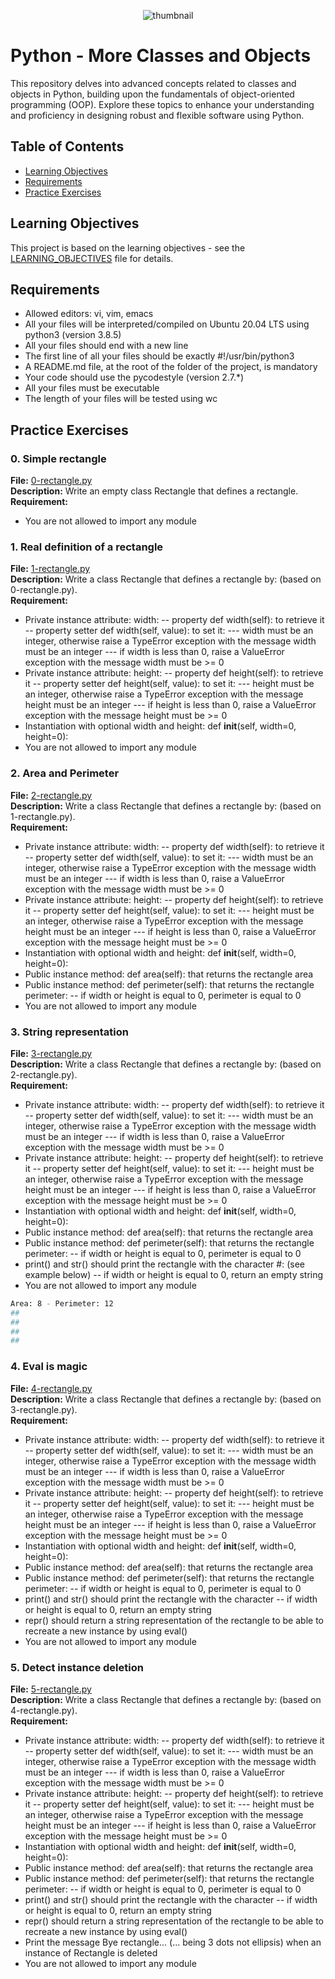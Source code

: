 <p align="center">
<img src="https://s3.eu-west-3.amazonaws.com/hbtn.intranet.project.files/holbertonschool-higher-level_programming+/247/oop-meme.jpg" alt="thumbnail">
</p>

# Python - More Classes and Objects

This repository delves into advanced concepts related to classes and objects in Python, building upon the fundamentals of object-oriented programming (OOP). Explore these topics to enhance your understanding and proficiency in designing robust and flexible software using Python.

## Table of Contents
- [Learning Objectives](#learning-objectives)
- [Requirements](#requirements)
- [Practice Exercises](#practice-exercises)
## Learning Objectives

This project is based on the learning objectives - see the [LEARNING_OBJECTIVES](https://github.com/Goaty-yagi/holbertonschool-higher_level_programming/blob/main/python-more_classes/LEANING_OBJECTIVES.md) file for details.

## Requirements
- Allowed editors: vi, vim, emacs
- All your files will be interpreted/compiled on Ubuntu 20.04 LTS using python3 (version 3.8.5)
- All your files should end with a new line
- The first line of all your files should be exactly #!/usr/bin/python3
- A README.md file, at the root of the folder of the project, is mandatory
- Your code should use the pycodestyle (version 2.7.*)
- All your files must be executable
- The length of your files will be tested using wc

## Practice Exercises

### 0. Simple rectangle

**File:** [0-rectangle.py](https://github.com/Goaty-yagi/holbertonschool-higher_level_programming/blob/main/python-more_classes/0-rectangle.py)<br>
**Description:** Write an empty class Rectangle that defines a rectangle.<br>
**Requirement:** <br>
- You are not allowed to import any module

### 1. Real definition of a rectangle

**File:** [1-rectangle.py](https://github.com/Goaty-yagi/holbertonschool-higher_level_programming/blob/main/python-more_classes/1-rectangle.py)<br>
**Description:** Write a class Rectangle that defines a rectangle by: (based on 0-rectangle.py).<br>
**Requirement:** <br>
- Private instance attribute: width:
-- property def width(self): to retrieve it
-- property setter def width(self, value): to set it:
--- width must be an integer, otherwise raise a TypeError exception with the message width must be an integer
--- if width is less than 0, raise a ValueError exception with the message width must be >= 0
- Private instance attribute: height:
-- property def height(self): to retrieve it
-- property setter def height(self, value): to set it:
--- height must be an integer, otherwise raise a TypeError exception with the message height must be an integer
--- if height is less than 0, raise a ValueError exception with the message height must be >= 0
- Instantiation with optional width and height: def __init__(self, width=0, height=0):
- You are not allowed to import any module


### 2. Area and Perimeter

**File:** [2-rectangle.py](https://github.com/Goaty-yagi/holbertonschool-higher_level_programming/blob/main/python-more_classes/2-rectangle.py)<br>
**Description:** Write a class Rectangle that defines a rectangle by: (based on 1-rectangle.py).<br>
**Requirement:** <br>
- Private instance attribute: width:
-- property def width(self): to retrieve it
-- property setter def width(self, value): to set it:
--- width must be an integer, otherwise raise a TypeError exception with the message width must be an integer
--- if width is less than 0, raise a ValueError exception with the message width must be >= 0
- Private instance attribute: height:
-- property def height(self): to retrieve it
-- property setter def height(self, value): to set it:
--- height must be an integer, otherwise raise a TypeError exception with the message height must be an integer
--- if height is less than 0, raise a ValueError exception with the message height must be >= 0
- Instantiation with optional width and height: def __init__(self, width=0, height=0):
- Public instance method: def area(self): that returns the rectangle area
- Public instance method: def perimeter(self): that returns the rectangle perimeter:
-- if width or height is equal to 0, perimeter is equal to 0
- You are not allowed to import any module

### 3. String representation

**File:** [3-rectangle.py](https://github.com/Goaty-yagi/holbertonschool-higher_level_programming/blob/main/python-more_classes/3-rectangle.py)<br>
**Description:** Write a class Rectangle that defines a rectangle by: (based on 2-rectangle.py).<br>
**Requirement:** <br>
- Private instance attribute: width:
-- property def width(self): to retrieve it
-- property setter def width(self, value): to set it:
--- width must be an integer, otherwise raise a TypeError exception with the message width must be an integer
--- if width is less than 0, raise a ValueError exception with the message width must be >= 0
- Private instance attribute: height:
-- property def height(self): to retrieve it
-- property setter def height(self, value): to set it:
--- height must be an integer, otherwise raise a TypeError exception with the message height must be an integer
--- if height is less than 0, raise a ValueError exception with the message height must be >= 0
- Instantiation with optional width and height: def __init__(self, width=0, height=0):
- Public instance method: def area(self): that returns the rectangle area
- Public instance method: def perimeter(self): that returns the rectangle perimeter:
-- if width or height is equal to 0, perimeter is equal to 0
- print() and str() should print the rectangle with the character #: (see example below)
-- if width or height is equal to 0, return an empty string
- You are not allowed to import any module
```bash
Area: 8 - Perimeter: 12
##
##
##
##
```

### 4. Eval is magic

**File:** [4-rectangle.py](https://github.com/Goaty-yagi/holbertonschool-higher_level_programming/blob/main/python-more_classes/4-rectangle.py)<br>
**Description:** Write a class Rectangle that defines a rectangle by: (based on 3-rectangle.py).<br>
**Requirement:** <br>
- Private instance attribute: width:
-- property def width(self): to retrieve it
-- property setter def width(self, value): to set it:
--- width must be an integer, otherwise raise a TypeError exception with the message width must be an integer
--- if width is less than 0, raise a ValueError exception with the message width must be >= 0
- Private instance attribute: height:
-- property def height(self): to retrieve it
-- property setter def height(self, value): to set it:
--- height must be an integer, otherwise raise a TypeError exception with the message height must be an integer
--- if height is less than 0, raise a ValueError exception with the message height must be >= 0
- Instantiation with optional width and height: def __init__(self, width=0, height=0):
- Public instance method: def area(self): that returns the rectangle area
- Public instance method: def perimeter(self): that returns the rectangle perimeter:
-- if width or height is equal to 0, perimeter is equal to 0
- print() and str() should print the rectangle with the character
-- if width or height is equal to 0, return an empty string
- repr() should return a string representation of the rectangle to be able to recreate a new instance by using eval()
- You are not allowed to import any module

### 5. Detect instance deletion

**File:** [5-rectangle.py](https://github.com/Goaty-yagi/holbertonschool-higher_level_programming/blob/main/python-more_classes/5-rectangle.py)<br>
**Description:** Write a class Rectangle that defines a rectangle by: (based on 4-rectangle.py).<br>
**Requirement:** <br>
- Private instance attribute: width:
-- property def width(self): to retrieve it
-- property setter def width(self, value): to set it:
--- width must be an integer, otherwise raise a TypeError exception with the message width must be an integer
--- if width is less than 0, raise a ValueError exception with the message width must be >= 0
- Private instance attribute: height:
-- property def height(self): to retrieve it
-- property setter def height(self, value): to set it:
--- height must be an integer, otherwise raise a TypeError exception with the message height must be an integer
--- if height is less than 0, raise a ValueError exception with the message height must be >= 0
- Instantiation with optional width and height: def __init__(self, width=0, height=0):
- Public instance method: def area(self): that returns the rectangle area
- Public instance method: def perimeter(self): that returns the rectangle perimeter:
-- if width or height is equal to 0, perimeter is equal to 0
- print() and str() should print the rectangle with the character
-- if width or height is equal to 0, return an empty string
- repr() should return a string representation of the rectangle to be able to recreate a new instance by using eval()
- Print the message Bye rectangle... (... being 3 dots not ellipsis) when an instance of Rectangle is deleted
- You are not allowed to import any module

